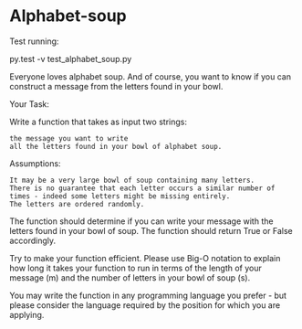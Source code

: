 # Alphabet-soup

Test running:

py.test -v  test_alphabet_soup.py

Everyone loves alphabet soup. And of course, you want to know if you can construct a message from the letters found in your bowl.

Your Task:

Write a function that takes as input two strings:

    the message you want to write
    all the letters found in your bowl of alphabet soup.

Assumptions:

    It may be a very large bowl of soup containing many letters.
    There is no guarantee that each letter occurs a similar number of times - indeed some letters might be missing entirely.
    The letters are ordered randomly.

The function should determine if you can write your message with the letters found in your bowl of soup. The function should return True or False accordingly.

Try to make your function efficient. Please use Big-O notation to explain how long it takes your function to run in terms of the length of your message (m) and the number of letters in your bowl of soup (s).

You may write the function in any programming language you prefer - but please consider the language required by the position for which you are applying. 
